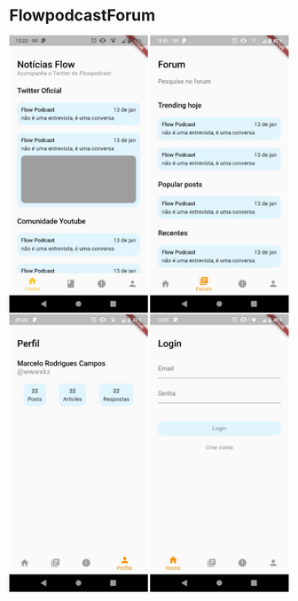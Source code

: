 # FlowpodcastForum

<img src="https://github.com/wwwxkz/FlowpodcastForum/blob/master/README/1.jpeg" height="500" width="250">
<img src="https://github.com/wwwxkz/FlowpodcastForum/blob/master/README/2.jpeg" height="500" width="250">
<img src="https://github.com/wwwxkz/FlowpodcastForum/blob/master/README/3.jpeg" height="500" width="250">
<img src="https://github.com/wwwxkz/FlowpodcastForum/blob/master/README/4.jpeg" height="500" width="250">
